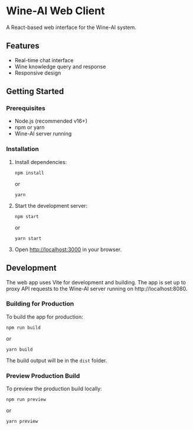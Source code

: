 # Wine-AI Web Client

A React-based web interface for the Wine-AI system.

## Features

- Real-time chat interface
- Wine knowledge query and response
- Responsive design

## Getting Started

### Prerequisites

- Node.js (recommended v16+)
- npm or yarn
- Wine-AI server running

### Installation

1. Install dependencies:
   ```
   npm install
   ```
   or
   ```
   yarn
   ```

2. Start the development server:
   ```
   npm start
   ```
   or
   ```
   yarn start
   ```

3. Open [http://localhost:3000](http://localhost:3000) in your browser.

## Development

The web app uses Vite for development and building. The app is set up to proxy API requests to the Wine-AI server running on http://localhost:8080.

### Building for Production

To build the app for production:

```
npm run build
```
or
```
yarn build
```

The build output will be in the `dist` folder.

### Preview Production Build

To preview the production build locally:

```
npm run preview
```
or
```
yarn preview
``` 